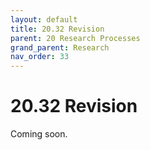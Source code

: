 ```yaml
---
layout: default
title: 20.32 Revision
parent: 20 Research Processes
grand_parent: Research
nav_order: 33
---
```


# 20.32 Revision

Coming soon.